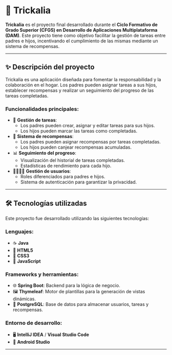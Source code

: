 # 🎯 Trickalia

**Trickalia** es el proyecto final desarrollado durante el **Ciclo Formativo de Grado Superior (CFGS) en Desarrollo de Aplicaciones Multiplataforma (DAM)**. Este proyecto tiene como objetivo facilitar la gestión de tareas entre padres e hijos, incentivando el cumplimiento de las mismas mediante un sistema de recompensas.

---

## ✨ Descripción del proyecto

Trickalia es una aplicación diseñada para fomentar la responsabilidad y la colaboración en el hogar. Los padres pueden asignar tareas a sus hijos, establecer recompensas y realizar un seguimiento del progreso de las tareas completadas.

### Funcionalidades principales:
- 📝 **Gestión de tareas**:
  - Los padres pueden crear, asignar y editar tareas para sus hijos.
  - Los hijos pueden marcar las tareas como completadas.
- 🎁 **Sistema de recompensas**:
  - Los padres pueden asignar recompensas por tareas completadas.
  - Los hijos pueden canjear recompensas acumuladas.
- 📊 **Seguimiento del progreso**:
  - Visualización del historial de tareas completadas.
  - Estadísticas de rendimiento para cada hijo.
- 👨‍👩‍👧‍👦 **Gestión de usuarios**:
  - Roles diferenciados para padres e hijos.
  - Sistema de autenticación para garantizar la privacidad.

---

## 🛠️ Tecnologías utilizadas

Este proyecto fue desarrollado utilizando las siguientes tecnologías:

### Lenguajes:
- ☕ **Java**
- 📝 **HTML5**
- 🎨 **CSS3**
- 📜 **JavaScript**

### Frameworks y herramientas:
- 🌐 **Spring Boot**: Backend para la lógica de negocio.
- 🖼️ **Thymeleaf**: Motor de plantillas para la generación de vistas dinámicas.
- 🐘 **PostgreSQL**: Base de datos para almacenar usuarios, tareas y recompensas.

### Entorno de desarrollo:
- 🖥️ **IntelliJ IDEA** / **Visual Studio Code**
- 🎨 **Android Studio**

---
